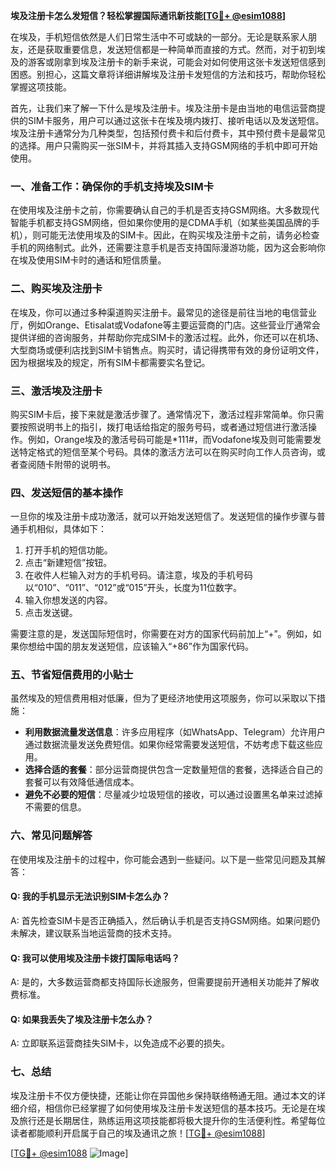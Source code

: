 **埃及注册卡怎么发短信？轻松掌握国际通讯新技能[[TG💪+ @esim1088](https://t.me/s/esim1088)]**

在埃及，手机短信依然是人们日常生活中不可或缺的一部分。无论是联系家人朋友，还是获取重要信息，发送短信都是一种简单而直接的方式。然而，对于初到埃及的游客或刚拿到埃及注册卡的新手来说，可能会对如何使用这张卡发送短信感到困惑。别担心，这篇文章将详细讲解埃及注册卡发短信的方法和技巧，帮助你轻松掌握这项技能。

首先，让我们来了解一下什么是埃及注册卡。埃及注册卡是由当地的电信运营商提供的SIM卡服务，用户可以通过这张卡在埃及境内拨打、接听电话以及发送短信。埃及注册卡通常分为几种类型，包括预付费卡和后付费卡，其中预付费卡是最常见的选择。用户只需购买一张SIM卡，并将其插入支持GSM网络的手机中即可开始使用。

### **一、准备工作：确保你的手机支持埃及SIM卡**

在使用埃及注册卡之前，你需要确认自己的手机是否支持GSM网络。大多数现代智能手机都支持GSM网络，但如果你使用的是CDMA手机（如某些美国品牌的手机），则可能无法使用埃及的SIM卡。因此，在购买埃及注册卡之前，请务必检查手机的网络制式。此外，还需要注意手机是否支持国际漫游功能，因为这会影响你在埃及使用SIM卡时的通话和短信质量。

### **二、购买埃及注册卡**

在埃及，你可以通过多种渠道购买注册卡。最常见的途径是前往当地的电信营业厅，例如Orange、Etisalat或Vodafone等主要运营商的门店。这些营业厅通常会提供详细的咨询服务，并帮助你完成SIM卡的激活过程。此外，你还可以在机场、大型商场或便利店找到SIM卡销售点。购买时，请记得携带有效的身份证明文件，因为根据埃及的规定，所有SIM卡都需要实名登记。

### **三、激活埃及注册卡**

购买SIM卡后，接下来就是激活步骤了。通常情况下，激活过程非常简单。你只需要按照说明书上的指引，拨打电话给指定的服务号码，或者通过短信进行激活操作。例如，Orange埃及的激活号码可能是*111#，而Vodafone埃及则可能需要发送特定格式的短信至某个号码。具体的激活方法可以在购买时向工作人员咨询，或者查阅随卡附带的说明书。

### **四、发送短信的基本操作**

一旦你的埃及注册卡成功激活，就可以开始发送短信了。发送短信的操作步骤与普通手机相似，具体如下：

1. 打开手机的短信功能。
2. 点击“新建短信”按钮。
3. 在收件人栏输入对方的手机号码。请注意，埃及的手机号码以“010”、“011”、“012”或“015”开头，长度为11位数字。
4. 输入你想发送的内容。
5. 点击发送键。

需要注意的是，发送国际短信时，你需要在对方的国家代码前加上“+”。例如，如果你想给中国的朋友发送短信，应该输入“+86”作为国家代码。

### **五、节省短信费用的小贴士**

虽然埃及的短信费用相对低廉，但为了更经济地使用这项服务，你可以采取以下措施：

- **利用数据流量发送信息**：许多应用程序（如WhatsApp、Telegram）允许用户通过数据流量发送免费短信。如果你经常需要发送短信，不妨考虑下载这些应用。
- **选择合适的套餐**：部分运营商提供包含一定数量短信的套餐，选择适合自己的套餐可以有效降低通信成本。
- **避免不必要的短信**：尽量减少垃圾短信的接收，可以通过设置黑名单来过滤掉不需要的信息。

### **六、常见问题解答**

在使用埃及注册卡的过程中，你可能会遇到一些疑问。以下是一些常见问题及其解答：

#### Q: 我的手机显示无法识别SIM卡怎么办？
A: 首先检查SIM卡是否正确插入，然后确认手机是否支持GSM网络。如果问题仍未解决，建议联系当地运营商的技术支持。

#### Q: 我可以使用埃及注册卡拨打国际电话吗？
A: 是的，大多数运营商都支持国际长途服务，但需要提前开通相关功能并了解收费标准。

#### Q: 如果我丢失了埃及注册卡怎么办？
A: 立即联系运营商挂失SIM卡，以免造成不必要的损失。

### **七、总结**

埃及注册卡不仅方便快捷，还能让你在异国他乡保持联络畅通无阻。通过本文的详细介绍，相信你已经掌握了如何使用埃及注册卡发送短信的基本技巧。无论是在埃及旅行还是长期居住，熟练运用这项技能都将极大提升你的生活便利性。希望每位读者都能顺利开启属于自己的埃及通讯之旅！[[TG💪+ @esim1088](https://t.me/s/esim1088)]

[[TG💪+ @esim1088](https://t.me/s/esim1088) ![Image](https://i.postimg.cc/4NQfJmqS/Snipaste-2025-05-13-00-14-12.png)]